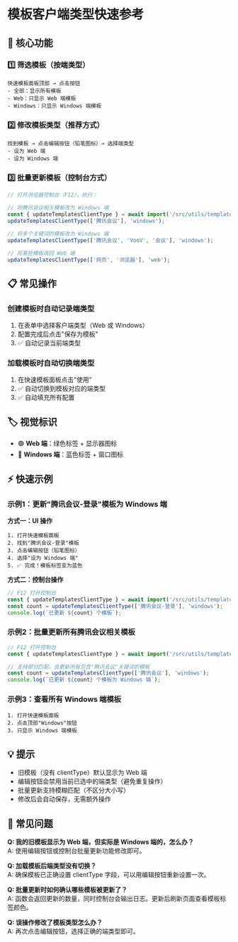# 模板客户端类型快速参考

## 🎯 核心功能

### 1️⃣ 筛选模板（按端类型）

```
快速模板面板顶部 → 点击按钮
- 全部：显示所有模板
- Web：只显示 Web 端模板
- Windows：只显示 Windows 端模板
```

### 2️⃣ 修改模板类型（推荐方式）

```
找到模板 → 点击编辑按钮（铅笔图标）→ 选择端类型
- 设为 Web 端
- 设为 Windows 端
```

### 3️⃣ 批量更新模板（控制台方式）

```javascript
// 打开浏览器控制台（F12），执行：

// 将腾讯会议相关模板改为 Windows 端
const { updateTemplatesClientType } = await import('/src/utils/templateStorage.ts');
updateTemplatesClientType(['腾讯会议'], 'windows');

// 将多个关键词的模板改为 Windows 端
updateTemplatesClientType(['腾讯会议', 'VooV', '会议'], 'windows');

// 将某些模板改回 Web 端
updateTemplatesClientType(['网页', '浏览器'], 'web');
```

## 📋 常见操作

### 创建模板时自动记录端类型

1. 在表单中选择客户端类型（Web 或 Windows）
2. 配置完成后点击"保存为模板"
3. ✅ 自动记录当前端类型

### 加载模板时自动切换端类型

1. 在快速模板面板点击"使用"
2. ✅ 自动切换到模板对应的端类型
3. ✅ 自动填充所有配置

## 🏷️ 视觉标识

- 🟢 **Web 端**：绿色标签 + 显示器图标
- 🔵 **Windows 端**：蓝色标签 + 窗口图标

## ⚡ 快速示例

### 示例1：更新"腾讯会议-登录"模板为 Windows 端

**方式一：UI 操作**

```
1. 打开快速模板面板
2. 找到"腾讯会议-登录"模板
3. 点击编辑按钮（铅笔图标）
4. 选择"设为 Windows 端"
5. ✅ 完成！模板标签变为蓝色
```

**方式二：控制台操作**

```javascript
// F12 打开控制台
const { updateTemplatesClientType } = await import('/src/utils/templateStorage.ts');
const count = updateTemplatesClientType(['腾讯会议-登录'], 'windows');
console.log(`已更新 ${count} 个模板`);
```

### 示例2：批量更新所有腾讯会议相关模板

```javascript
// F12 打开控制台
const { updateTemplatesClientType } = await import('/src/utils/templateStorage.ts');

// 支持部分匹配，会更新所有包含"腾讯会议"关键词的模板
const count = updateTemplatesClientType(['腾讯会议'], 'windows');
console.log(`已更新 ${count} 个模板为 Windows 端`);
```

### 示例3：查看所有 Windows 端模板

```
1. 打开快速模板面板
2. 点击顶部"Windows"按钮
3. 只显示 Windows 端模板
```

## 💡 提示

- 旧模板（没有 clientType）默认显示为 Web 端
- 编辑按钮会禁用当前已选中的端类型（避免重复操作）
- 批量更新支持模糊匹配（不区分大小写）
- 修改后会自动保存，无需额外操作

## 🔧 常见问题

**Q: 我的旧模板显示为 Web 端，但实际是 Windows 端的，怎么办？**  
A: 使用编辑按钮或控制台批量更新功能修改即可。

**Q: 加载模板后端类型没有切换？**  
A: 确保模板已正确设置 clientType 字段，可以用编辑按钮重新设置一次。

**Q: 批量更新时如何确认哪些模板被更新了？**  
A: 函数会返回更新的数量，同时控制台会输出日志。更新后刷新页面查看模板标签颜色。

**Q: 误操作修改了模板类型怎么办？**  
A: 再次点击编辑按钮，选择正确的端类型即可。
